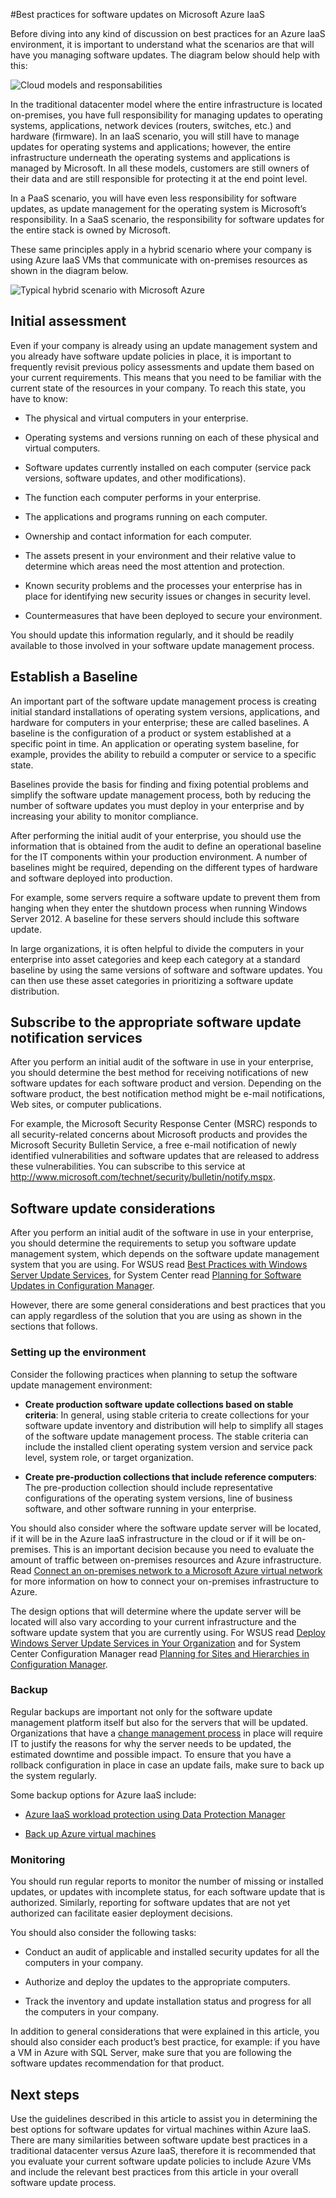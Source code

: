 <properties
   pageTitle="Best Practices for Software Updates on Microsoft Azure IaaS | Microsoft Azure"
   description="Article provides a collection of best practices for software updates in an Microsoft Azure IaaS environment.  It is intended for IT professionals and security analysts who deal with change control, software update and asset management on a daily basis, including those responsible for their organization's security and compliance efforts."
   services="virtual-machines, cloud-services, storage"
   documentationCenter="na"
   authors="YuriD"
   manager="swadhwa"
   editor=""
   tags="azure-service-management,azure-resource-manager"/>

<tags
   ms.service="azure-security"
   ms.devlang="na"
   ms.topic="article"
   ms.tgt_pltfrm="na"
   ms.workload="na"
   ms.date="12/10/2015"
   ms.author="yurid"/>

#Best practices for software updates on Microsoft Azure IaaS

Before diving into any kind of discussion on best practices for an Azure IaaS environment, it is important to understand what the scenarios are that will have you managing software updates. The diagram below should help with this:

![Cloud models and responsabilities](./media/azure-security-best-practices-software-updates-iaas/sec-cloudstack.png)

In the traditional datacenter model where the entire infrastructure is located on-premises, you have full responsibility for managing updates to operating systems, applications, network devices (routers, switches, etc.) and hardware (firmware). In an IaaS scenario, you will still have to manage updates for operating systems and applications; however, the entire infrastructure underneath the operating systems and applications is managed by Microsoft. In all these models, customers are still owners of their data and are still responsible for protecting it at the end point level.

In a PaaS scenario, you will have even less responsibility for software updates, as update management for the operating system is Microsoft’s responsibility. In a SaaS scenario, the responsibility for software updates for the entire stack is owned by Microsoft.

These same principles apply in a hybrid scenario where your company is using Azure IaaS VMs that communicate with on-premises resources as shown in the diagram below.

![Typical hybrid scenario with Microsoft Azure](./media/azure-security-best-practices-software-updates-iaas/sec-azconnectonpre.png)

## Initial assessment

Even if your company is already using an update management system and you already have software update policies in place, it is important to frequently revisit previous policy assessments and update them based on your current requirements. This means that you need to be familiar with the current state of the resources in your company. To reach this state, you have to know:

-   The physical and virtual computers in your enterprise.

-   Operating systems and versions running on each of these physical and virtual computers.

-   Software updates currently installed on each computer (service pack versions, software updates, and other modifications).

-   The function each computer performs in your enterprise.

-   The applications and programs running on each computer.

-   Ownership and contact information for each computer.

-   The assets present in your environment and their relative value to determine which areas need the most attention and protection.

-   Known security problems and the processes your enterprise has in place for identifying new security issues or changes in security level.

-   Countermeasures that have been deployed to secure your environment.

You should update this information regularly, and it should be readily available to those involved in your software update management process.

## Establish a Baseline

An important part of the software update management process is creating initial standard installations of operating system versions, applications, and hardware for computers in your enterprise; these are called baselines. A baseline is the configuration of a product or system established at a specific point in time. An application or operating system baseline, for example, provides the ability to rebuild a computer or service to a specific state.

Baselines provide the basis for finding and fixing potential problems and simplify the software update management process, both by reducing the number of software updates you must deploy in your enterprise and by increasing your ability to monitor compliance.

After performing the initial audit of your enterprise, you should use the information that is obtained from the audit to define an operational baseline for the IT components within your production environment. A number of baselines might be required, depending on the different types of hardware and software deployed into production.

For example, some servers require a software update to prevent them from hanging when they enter the shutdown process when running Windows Server 2012. A baseline for these servers should include this software update.

In large organizations, it is often helpful to divide the computers in your enterprise into asset categories and keep each category at a standard baseline by using the same versions of software and software updates. You can then use these asset categories in prioritizing a software update distribution.

## Subscribe to the appropriate software update notification services

After you perform an initial audit of the software in use in your enterprise, you should determine the best method for receiving notifications of new software updates for each software product and version. Depending on the software product, the best notification method might be e-mail notifications, Web sites, or computer publications.

For example, the Microsoft Security Response Center (MSRC) responds to all security-related concerns about Microsoft products and provides the Microsoft Security Bulletin Service, a free e-mail notification of newly identified vulnerabilities and software updates that are released to address these vulnerabilities. You can subscribe to this service at http://www.microsoft.com/technet/security/bulletin/notify.mspx.

## Software update considerations

After you perform an initial audit of the software in use in your enterprise, you should determine the requirements to setup you software update management system, which depends on the software update management system that you are using. For WSUS read [Best Practices with Windows Server Update Services](https://technet.microsoft.com/en-us/library/Cc708536), for System Center read [Planning for Software Updates in Configuration Manager](https://technet.microsoft.com/en-us/library/gg712696).

However, there are some general considerations and best practices that you can apply regardless of the solution that you are using as shown in the sections that follows.

### Setting up the environment

Consider the following practices when planning to setup the software update management environment:

-   **Create production software update collections based on stable criteria**: In general, using stable criteria to create collections for your software update inventory and distribution will help to simplify all stages of the software update management process. The stable criteria can include the installed client operating system version and service pack level, system role, or target organization.

-   **Create pre-production collections that include reference computers**: The pre-production collection should include representative configurations of the operating system versions, line of business software, and other software running in your enterprise.

You should also consider where the software update server will be located, if it will be in the Azure IaaS infrastructure in the cloud or if it will be on-premises. This is an important decision because you need to evaluate the amount of traffic between on-premises resources and Azure infrastructure. Read [Connect an on-premises network to a Microsoft Azure virtual network](https://technet.microsoft.com/en-us/library/Dn786406.aspx) for more information on how to connect your on-premises infrastructure to Azure.

The design options that will determine where the update server will be located will also vary according to your current infrastructure and the software update system that you are currently using. For WSUS read [Deploy Windows Server Update Services in Your Organization](https://technet.microsoft.com/en-us/library/hh852340.aspx) and for System Center Configuration Manager read [Planning for Sites and Hierarchies in Configuration Manager](https://technet.microsoft.com/en-us/library/Gg712681.aspx).

### Backup

Regular backups are important not only for the software update management platform itself but also for the servers that will be updated. Organizations that have a [change management process](https://technet.microsoft.com/en-us/library/cc543216.aspx) in place will require IT to justify the reasons for why the server needs to be updated, the estimated downtime and possible impact. To ensure that you have a rollback configuration in place in case an update fails, make sure to back up the system regularly.

Some backup options for Azure IaaS include:

-   [Azure IaaS workload protection using Data Protection Manager](https://azure.microsoft.com/blog/2014/09/08/azure-iaas-workload-protection-using-data-protection-manager/)

-   [Back up Azure virtual machines](../backup/backup-azure-vms.md)

### Monitoring

You should run regular reports to monitor the number of missing or installed updates, or updates with incomplete status, for each software update that is authorized. Similarly, reporting for software updates that are not yet authorized can facilitate easier deployment decisions.

You should also consider the following tasks:

-   Conduct an audit of applicable and installed security updates for all the computers in your company.

-   Authorize and deploy the updates to the appropriate computers.

-   Track the inventory and update installation status and progress for all the computers in your company.

In addition to general considerations that were explained in this article, you should also consider each product’s best practice, for example: if you have a VM in Azure with SQL Server, make sure that you are following the software updates recommendation for that product.

## Next steps

Use the guidelines described in this article to assist you in determining the best options for software updates for virtual machines within Azure IaaS. There are many similarities between software update best practices in a traditional datacenter versus Azure IaaS, therefore it is recommended that you evaluate your current software update policies to include Azure VMs and include the relevant best practices from this article in your overall software update process.

